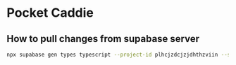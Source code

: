 # Pocket Caddie

## How to pull changes from supabase server

```bash
npx supabase gen types typescript --project-id plhcjzdcjzjdhthzviin --schema public > database.types.ts 
```
